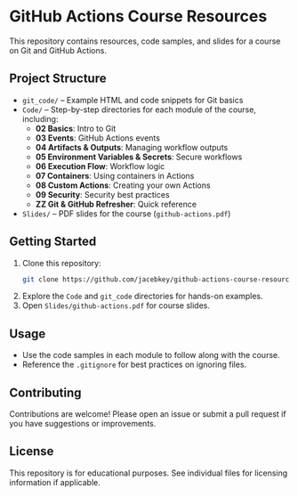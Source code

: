 # GitHub Actions Course Resources

This repository contains resources, code samples, and slides for a course on Git and GitHub Actions.

## Project Structure

- `git_code/` – Example HTML and code snippets for Git basics
- `Code/` – Step-by-step directories for each module of the course, including:
  - **02 Basics**: Intro to Git
  - **03 Events**: GitHub Actions events
  - **04 Artifacts & Outputs**: Managing workflow outputs
  - **05 Environment Variables & Secrets**: Secure workflows
  - **06 Execution Flow**: Workflow logic
  - **07 Containers**: Using containers in Actions
  - **08 Custom Actions**: Creating your own Actions
  - **09 Security**: Security best practices
  - **ZZ Git & GitHub Refresher**: Quick reference
- `Slides/` – PDF slides for the course (`github-actions.pdf`)

## Getting Started

1. Clone this repository:
   ```sh
   git clone https://github.com/jacebkey/github-actions-course-resources.git
   ```
2. Explore the `Code` and `git_code` directories for hands-on examples.
3. Open `Slides/github-actions.pdf` for course slides.

## Usage
- Use the code samples in each module to follow along with the course.
- Reference the `.gitignore` for best practices on ignoring files.

## Contributing
Contributions are welcome! Please open an issue or submit a pull request if you have suggestions or improvements.

## License
This repository is for educational purposes. See individual files for licensing information if applicable.
